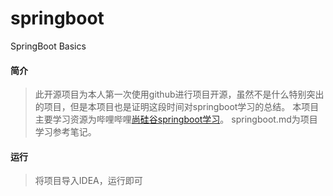 # springboot
SpringBoot Basics
#### 简介
> 此开源项目为本人第一次使用github进行项目开源，虽然不是什么特别突出的项目，但是本项目也是证明这段时间对springboot学习的总结。
> 本项目主要学习资源为哔哩哔哩[尚硅谷springboot学习](https://www.bilibili.com/video/av39001751)。
> springboot.md为项目学习参考笔记。
#### 运行
> 将项目导入IDEA，运行即可
